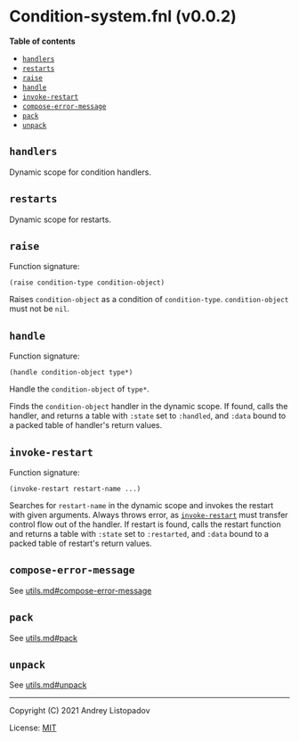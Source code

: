 # Condition-system.fnl (v0.0.2)

**Table of contents**

- [`handlers`](#handlers)
- [`restarts`](#restarts)
- [`raise`](#raise)
- [`handle`](#handle)
- [`invoke-restart`](#invoke-restart)
- [`compose-error-message`](#compose-error-message)
- [`pack`](#pack)
- [`unpack`](#unpack)

## `handlers`
Dynamic scope for condition handlers.

## `restarts`
Dynamic scope for restarts.

## `raise`
Function signature:

```
(raise condition-type condition-object)
```

Raises `condition-object` as a condition of `condition-type`.
`condition-object` must not be `nil`.

## `handle`
Function signature:

```
(handle condition-object type*)
```

Handle the `condition-object` of `type*`.

Finds the `condition-object` handler in the dynamic scope.  If found,
calls the handler, and returns a table with `:state` set to
`:handled`, and `:data` bound to a packed table of handler's return
values.

## `invoke-restart`
Function signature:

```
(invoke-restart restart-name ...)
```

Searches for `restart-name` in the dynamic scope and invokes the
restart with given arguments.  Always throws error, as
[`invoke-restart`](#invoke-restart) must transfer control flow out of the handler.  If
restart is found, calls the restart function and returns a table with
`:state` set to `:restarted`, and `:data` bound to a packed table of
restart's return values.

## `compose-error-message`
See [utils.md#compose-error-message](utils.md#compose-error-message)

## `pack`
See [utils.md#pack](utils.md#pack)

## `unpack`
See [utils.md#unpack](utils.md#unpack)


---

Copyright (C) 2021 Andrey Listopadov

License: [MIT](https://gitlab.com/andreyorst/fennel-conditions/-/raw/master/LICENSE)


<!-- Generated with Fenneldoc v0.1.5
     https://gitlab.com/andreyorst/fenneldoc -->
